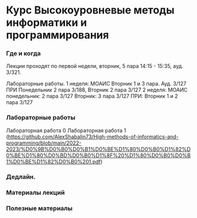 # Курс Высокоуровневые методы информатики и программирования

### Где и когда
Лекции проходят по первой недели, вторник, 5 пара 14:15 - 15:35, ауд. 3/321.

Лабораторные работы. 1 неделя:
МОАИС Вторник 1 и 3 пара. Ауд. 3/127
ПРИ Понедельник 2 пара 3/188, Вторник 2 пара 3/127
2 неделя:
МОАИС понедельник: 2 пара 3/127 Вторник: 3 пара 3/127
ПРИ: Вторник 1 и 2 пара 3/127

### Лабораторные работы

Лабораторная работа 0
Лабораторная работа 1 (https://github.com/AlexShabalin73/High-methods-of-informatics-and-programming/blob/main/2022-2023/%D0%9B%D0%B0%D0%B1%D0%BE%D1%80%D0%B0%D1%82%D0%BE%D1%80%D0%BD%D0%B0%D1%8F%20%D1%80%D0%B0%D0%B1%D0%BE%D1%82%D0%B0%201.pdf)

### Дедлайн. 

### Материалы лекций

### 


### Полезные материалы
